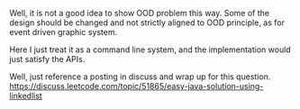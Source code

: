 
Well, it is not a good idea to show OOD problem this way.  Some of the design should be changed and not strictly aligned to OOD principle, as for event driven graphic system.   

Here I just treat it as a command line system, and the implementation would just satisfy the APIs.     

Well, just reference a posting in discuss and wrap up for this question.  
https://discuss.leetcode.com/topic/51865/easy-java-solution-using-linkedlist              

